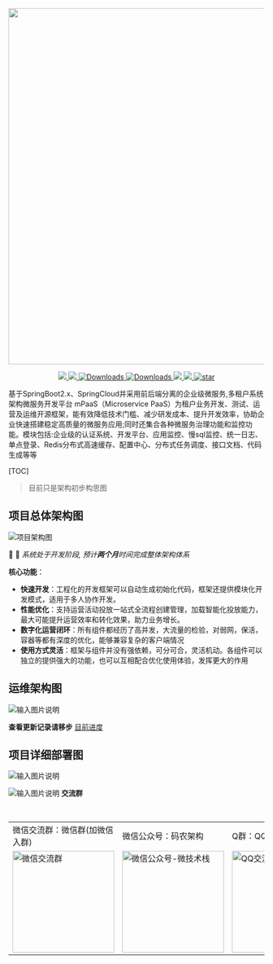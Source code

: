 <p align="center">
	<a href="#"><img src="https://images.gitee.com/uploads/images/2019/1009/235538_73450b95_1468963.png" width="700"></a>
</p>
<p align="center">
	<a target="_blank" href="https://search.maven.org/search?q=M-PasS">
		<img src="https://img.shields.io/badge/Maven Central-1.12.0-blue.svg" ></img>
	</a>
	<a target="_blank" href="https://gitee.com/ibyte/M-Pass/blob/master/LICENSE">
		<img src="https://img.shields.io/badge/License-Apache%202.0-blue.svg" ></img>
	</a>
        <a target="_blank" href="https://gitee.com/ibyte/M-Pass">
		<img src="https://img.shields.io/badge/Spring%20Boot-2.0.9.RELEASE-blue" alt="Downloads"/>
	</a>
        <a target="_blank" href="https://gitee.com/ibyte/M-Pass">
		<img src="https://img.shields.io/badge/Spring%20Cloud-Finchley.SR4-blue" alt="Downloads"/>
	</a>
	<a target="_blank" href="https://www.oracle.com/technetwork/java/javase/downloads/index.html">
		<img src="https://img.shields.io/badge/JDK-1.8+-green.svg" ></img>
	</a>
	<a target="_blank" href="https://gitee.com/ibyte/M-Pass" title="API文档">
		<img src="https://img.shields.io/badge/Api Docs-1.12.0-orange.svg" ></img>
	</a>
	 <a href='https://gitee.com/ibyte/M-Pass/stargazers'>
	    <img src='https://gitee.com/ibyte/M-Pass/badge/star.svg?theme=dark' alt='star'></img>
	 </a>
</p>

基于SpringBoot2.x、SpringCloud并采用前后端分离的企业级微服务,多租户系统架构微服务开发平台 mPaaS（Microservice PaaS）为租户业务开发、测试、运营及运维开源框架，能有效降低技术门槛、减少研发成本、提升开发效率，协助企业快速搭建稳定高质量的微服务应用;同时还集合各种微服务治理功能和监控功能。模块包括:企业级的认证系统、开发平台、应用监控、慢sql监控、统一日志、单点登录、Redis分布式高速缓存、配置中心、分布式任务调度、接口文档、代码生成等等

[TOC]
> 目前只是架构初步构思图


## 项目总体架构图
![项目架构图](https://images.gitee.com/uploads/images/2019/1018/020143_0d434b4a_1468963.jpeg "mPass_Springcloud微服务架构.jpg")

 :anger:  :facepunch:   _系统处于开发阶段, 预计**两个月**时间完成整体架构体系_

**核心功能**：
- **快速开发**：工程化的开发框架可以自动生成初始化代码，框架还提供模块化开发模式，适用于多人协作开发。
- **性能优化**：支持运营活动投放一站式全流程创建管理，加载智能化投放能力，最大可能提升运营效率和转化效果，助力业务增长。
- **数字化运营闭环**：所有组件都经历了高并发，大流量的检验，对弱网，保活，容器等都有深度的优化，能够兼容复杂的客户端情况
- **使用方式灵活**：框架与组件并没有强依赖，可分可合，灵活机动。各组件可以独立的提供强大的功能，也可以互相配合优化使用体验，发挥更大的作用

## 运维架构图
![输入图片说明](https://images.gitee.com/uploads/images/2019/1025/005728_9d45ec29_1468963.png "ops.png")

**查看更新记录请移步**
[目前进度](https://gitee.com/ibyte/M-Pass/blob/master/UPDAT-RECORD.md)

## 项目详细部署图
![输入图片说明](https://images.gitee.com/uploads/images/2019/1025/005737_ba969737_1468963.png "deploy.png")

![输入图片说明](https://images.gitee.com/uploads/images/2019/1111/175611_70417f38_1468963.png "QQ群-877056205.png")
**交流群**
<table border="0">
    <tr>
        <td>微信交流群：微信群(加微信入群)</td>
        <td>微信公众号：码农架构</font></td>
        <td>Q群：QQ交流群</font></td>
    </tr>
    <tr>&nbsp;</tr>
    <tr>
        <td><img title="微信交流群" src="https://images.gitee.com/uploads/images/2019/1111/175326_2a1374a3_1468963.png" height="200" width="200"/></td>
        <td><img title="微信公众号-微技术栈" src="https://images.gitee.com/uploads/images/2019/1111/175334_5ee70c7b_1468963.jpeg" height="200" width="200"/></td>
        <td><img title="QQ交流群" src="https://images.gitee.com/uploads/images/2019/1111/175611_70417f38_1468963.png" height="200" width="200"/></td>
    </tr>
</table>